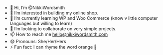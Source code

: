 - 👋 Hi, I’m @NikkiWordsmith
- 👀 I’m interested in building my online shop.
- 🌱 I’m currently learning WP and Woo Commerce (know v little computer languages but willing to learn)
- 💞️ I’m looking to collaborate on very simple projects.
- 📫 How to reach me hello@nikkiwordsmith.com
- 😄 Pronouns: She/Her/Hers
- ⚡ Fun fact: I can rhyme the word orange 🍊

<!---
NikkiWordsmith/NikkiWordsmith is a ✨ special ✨ repository because its `README.md` (this file) appears on your GitHub profile.
You can click the Preview link to take a look at your changes.
--->
